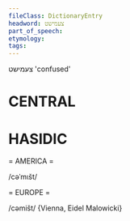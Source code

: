 ```yaml
---
fileClass: DictionaryEntry
headword: צעמישט
part_of_speech: 
etymology: 
tags: 
---
```

צעמישט
'confused'

CENTRAL
========

HASIDIC
=======
= AMERICA = 

/cəˈmɩšt/

= EUROPE = 

/cəmišt/ {Vienna, Eidel Malowicki}